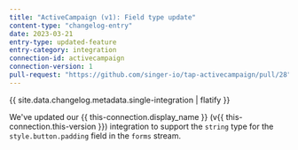 ```yaml
---
title: "ActiveCampaign (v1): Field type update"
content-type: "changelog-entry"
date: 2023-03-21
entry-type: updated-feature
entry-category: integration
connection-id: activecampaign
connection-version: 1
pull-request: "https://github.com/singer-io/tap-activecampaign/pull/28"
---
```

{{ site.data.changelog.metadata.single-integration | flatify }}

We've updated our {{ this-connection.display_name }} (v{{ this-connection.this-version }}) integration to support the `string` type for the `style.button.padding` field in the `forms` stream.
